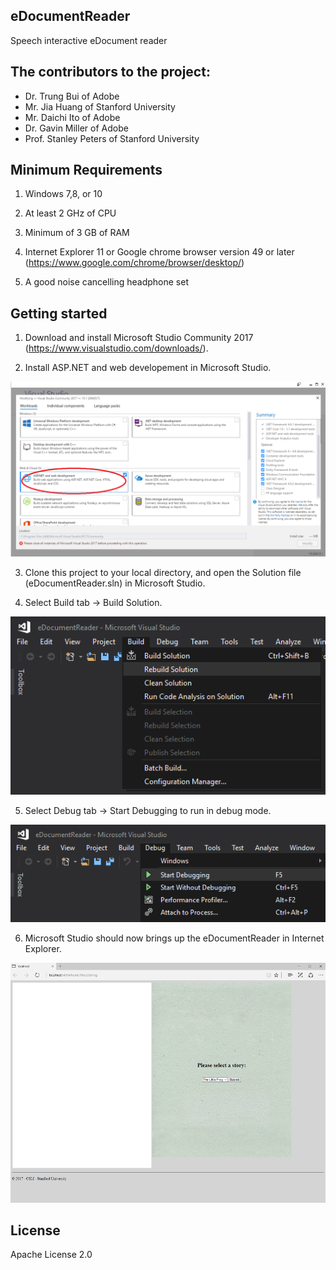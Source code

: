 ## eDocumentReader
Speech interactive eDocument reader

## The contributors to the project:
* Dr. Trung Bui of Adobe
* Mr. Jia Huang of Stanford University
* Mr. Daichi Ito of Adobe
* Dr. Gavin Miller of Adobe
* Prof. Stanley Peters of Stanford University

## Minimum Requirements
1. Windows 7,8, or 10

2. At least 2 GHz of CPU

3. Minimum of 3 GB of RAM

4. Internet Explorer 11 or Google chrome browser version 49 or later (https://www.google.com/chrome/browser/desktop/)

5. A good noise cancelling headphone set

## Getting started
1. Download and install Microsoft Studio Community 2017 (https://www.visualstudio.com/downloads/). 

2. Install ASP.NET and web developement in Microsoft Studio. 

![alt text](https://github.com/jhuang101/eDocumentReader/raw/master/Documentations/images/aspnet.png "Install ASP.NET and web development")

3. Clone this project to your local directory, and open the Solution file (eDocumentReader.sln) in Microsoft Studio.

4. Select Build tab -> Build Solution.

![alt text](https://github.com/jhuang101/eDocumentReader/raw/master/Documentations/images/build.png "build solution")

5. Select Debug tab -> Start Debugging to run in debug mode.

![alt text](https://github.com/jhuang101/eDocumentReader/raw/master/Documentations/images/debug.png "run in debug mode")

6. Microsoft Studio should now brings up the eDocumentReader in Internet Explorer.

![alt text](https://github.com/jhuang101/eDocumentReader/raw/master/Documentations/images/start_web.png "start the website")

## License
Apache License 2.0
